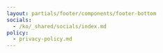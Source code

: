 ```yaml
---
layout: partials/footer/components/footer-bottom
socials:
  - /ko/_shared/socials/index.md
policy:
  - privacy-policy.md
---
```

